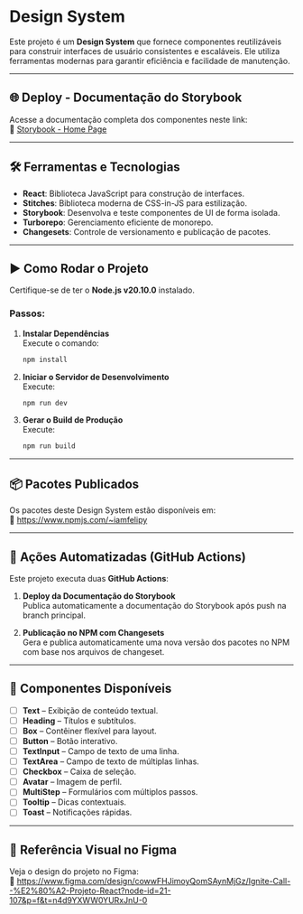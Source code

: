 # Design System

Este projeto é um **Design System** que fornece componentes reutilizáveis para construir interfaces de usuário consistentes e escaláveis. Ele utiliza ferramentas modernas para garantir eficiência e facilidade de manutenção.

---

## 🌐 Deploy - Documentação do Storybook

Acesse a documentação completa dos componentes neste link:  
🔗 [Storybook - Home Page](https://iamfelipy.github.io/modulo-6-design-system-rocketseat-reactjs/?path=/story/home--page)

---

## 🛠️ Ferramentas e Tecnologias

- **React**: Biblioteca JavaScript para construção de interfaces.
- **Stitches**: Biblioteca moderna de CSS-in-JS para estilização.
- **Storybook**: Desenvolva e teste componentes de UI de forma isolada.
- **Turborepo**: Gerenciamento eficiente de monorepo.
- **Changesets**: Controle de versionamento e publicação de pacotes.

---

## ▶️ Como Rodar o Projeto

Certifique-se de ter o **Node.js v20.10.0** instalado.

### Passos:

1. **Instalar Dependências**  
   Execute o comando:
   ```bash
   npm install
   ```

2. **Iniciar o Servidor de Desenvolvimento**  
   Execute:
   ```bash
   npm run dev
   ```

3. **Gerar o Build de Produção**  
   Execute:
   ```bash
   npm run build
   ```

---

## 📦 Pacotes Publicados

Os pacotes deste Design System estão disponíveis em:  
🔗 https://www.npmjs.com/~iamfelipy

---

## 🚀 Ações Automatizadas (GitHub Actions)

Este projeto executa duas **GitHub Actions**:

1. **Deploy da Documentação do Storybook**  
   Publica automaticamente a documentação do Storybook após push na branch principal.

2. **Publicação no NPM com Changesets**  
   Gera e publica automaticamente uma nova versão dos pacotes no NPM com base nos arquivos de changeset.

---

## 🧱 Componentes Disponíveis

- [ ] **Text** – Exibição de conteúdo textual.  
- [ ] **Heading** – Títulos e subtítulos.  
- [ ] **Box** – Contêiner flexível para layout.  
- [ ] **Button** – Botão interativo.  
- [ ] **TextInput** – Campo de texto de uma linha.  
- [ ] **TextArea** – Campo de texto de múltiplas linhas.  
- [ ] **Checkbox** – Caixa de seleção.  
- [ ] **Avatar** – Imagem de perfil.  
- [ ] **MultiStep** – Formulários com múltiplos passos.  
- [ ] **Tooltip** – Dicas contextuais.  
- [ ] **Toast** – Notificações rápidas.  

---

## 🎨 Referência Visual no Figma

Veja o design do projeto no Figma:  
🔗 https://www.figma.com/design/cowwFHJimoyQomSAynMjGz/Ignite-Call--%E2%80%A2-Projeto-React?node-id=21-107&p=f&t=n4d9YXWW0YURxJnU-0


